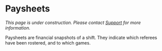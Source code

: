 # Paysheets

_This page is under construction. Please contact [Support](https://support.stadiumsupervisor.com.au) for more information._

Paysheets are financial snapshots of a shift. They indicate which referees have been rostered, and to which games. 

